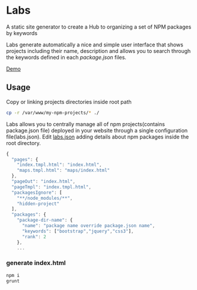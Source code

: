 
# Labs

A static site generator to create a Hub to organizing a set of NPM packages by keywords

Labs generate automatically a nice and simple user interface that shows projects including their name, description and allows you to search through the keywords defined in each *package.json* files.

[Demo](http://labs.easyblog.it/)

## Usage
Copy or linking projects directories inside root path
```bash
cp -r /var/www/my-npm-projects/* ./
```
Labs allows you to centrally manage all of npm projects(contains package.json file) deployed in your website through a single configuration file(labs.json). Edit [labs.json](https://github.com/stefanocudini/labs/blob/master/labs.json) adding details about npm packages inside the root directory.
```javascript
{
  "pages": {
    "index.tmpl.html": "index.html",
    "maps.tmpl.html": "maps/index.html"
  },
  "pageOut": "index.html",
  "pageTmpl": "index.tmpl.html",
  "packagesIgnore": [
    "**/node_modules/**",
    "hidden-project"
  ],
  "packages": {
    "package-dir-name": {
      "name": "package name override package.json name",
      "keywords": ["bootstrap","jquery","css3"],
      "rank": 2
    },
    ...
```

### generate index.html
```bash
npm i
grunt
```

